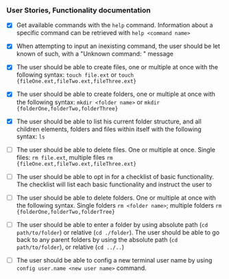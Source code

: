 ### User Stories, Functionality documentation

- [x] Get available commands with the `help` command. Information about a specific command can be retrieved with `help <command name>`

- [x] When attempting to input an inexisting command, the user should be let known of such, with a "Unknown command: <command>" message

- [x] The user should be able to create files, one or multiple at once with the following syntax: `touch file.ext` or `touch {fileOne.ext,fileTwo.ext,fileThree.ext}`

- [x] The user should be able to create folders, one or multiple at once with the following syntax: `mkdir <folder name>` or `mkdir {folderOne,folderTwo,folderThree}`

- [x] The user should be able to list his current folder structure, and all children elements, folders and files within itself with the following syntax: `ls`

- [ ] The user should be able to delete files. One or multiple at once. Single files: `rm file.ext`, multiple files `rm {fileOne.ext,fileTwo.ext,fileThree.ext}`

- [ ] The user should be able to opt in for a checklist of basic functionality. The checklist will list each basic functionality and instruct the user to

- [ ] The user should be able to delete folders. One or multiple at once with the following syntax. Single folders `rm <folder name>`; multiple folders `rm {folderOne,folderTwo,folderTree}`

- [ ] The user should be able to enter a folder by using absolute path (`cd path/to/folder`) or relative (`cd ./folder`). The user should be able to go back to any parent folders by using the absolute path (`cd path/to/folder`), or relative (`cd ../..`)

- [ ] The user should be able to config a new terminal user name by using `config user.name <new user name>` command.
